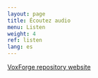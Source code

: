 ```yaml
---
layout: page
title: Écoutez audio
menu: Listen
weight: 4
ref: listen
lang: es
---
```

[VoxForge repository website](http://www.repository.voxforge1.org/downloads/fr/Trunk/Audio/Original/)<br>

<!--
<html>
  <head>
        <title>Listen to Speech Audio</title>
  </head>
  <body>

<br>
        <iframe sandbox src="http://www.repository.voxforge1.org/downloads/fr/Trunk/Audio/Original/48kHz_16bit/" width="500" height="800">
            Click here [VoxForge repository website](http://www.repository.voxforge1.org/downloads/fr/Trunk/Audio/Original/) to listen to audio
        </iframe>
   </body>
</html>
-->


